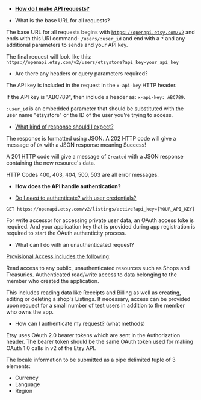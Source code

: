 * [**How do I make API requests?**](https://github.com/etsy/etsyapi/blob/master/README.md)

* What is the base URL for all requests?

The base URL for all requests begins with [`https://openapi.etsy.com/v2`](https://www.etsy.com/developers/documentation/getting_started/requests) and ends with this URI command- `/users/:user_id` and end with a `?` and any additional parameters to sends and your API key.

The final request will look like this: `https://openapi.etsy.com/v2/users/etsystore?api_key=your_api_key`

* Are there any headers or query parameters required?

The API key is included in the request in the `x-api-key` HTTP header.

If the API key is "ABC789", then include a header as:
`x-api-key: ABC789`.

`:user_id` is an embedded parameter that should be substituted with the user name "etsystore" or the ID of the user you're trying to access.

  * [What kind of response should I expect?](https://www.etsy.com/developers/documentation/getting_started/api_basics#section_standard_response_codes)

The response is formatted using JSON.
A 202 HTTP code will give a message of `OK` with a JSON response meaning Success!

A 201 HTTP code will give a message of `Created` with a JSON response containing the new resource's data.

HTTP Codes 400, 403, 404, 500, 503 are all error messages.
* **How does the API handle authentication?**

* [Do I _need_ to authenticate? with user credentials?](https://www.etsy.com/developers/documentation/getting_started/api_basics#section_authentication)

`GET https://openapi.etsy.com/v2/listings/active?api_key={YOUR_API_KEY}`

For write accessor for accessing private user data, an OAuth access toke is required. And your application key that is provided during app registration is required to start the OAuth authenticity process.

  * What can I do with an unauthenticated request?

[Provisional Access includes the following](https://www.etsy.com/developers/documentation/getting_started/register#section_provisional_access):

Read access to any public, unauthenticated resources such as Shops and Treasuries.
Authenticated read/write access to data belonging to the member who created the application.

This includes reading data like Receipts and Billing as well as creating, editing or deleting a shop's Listings. If necessary, access can be provided upon request for a small number of test users in addition to the member who owns the app.

  * How can I authenticate my request? (what methods)

Etsy uses OAuth 2.0 bearer tokens which are sent in the Authorization header.   The bearer token should be the same OAuth token used for making OAuth 1.0 calls in v2 of the Etsy API.

The locale information to be submitted as a pipe delimited tuple of 3 elements:
* Currency
* Language
* Region
